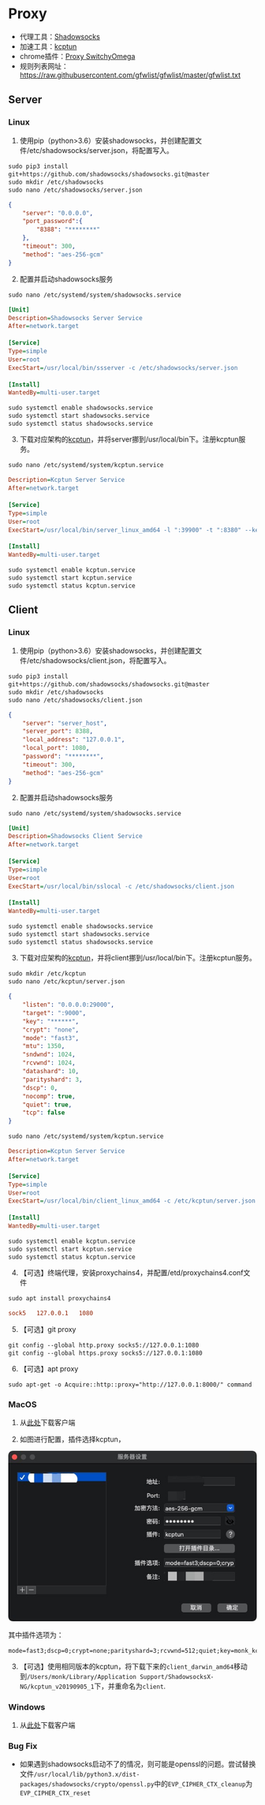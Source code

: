 # Proxy

* 代理工具：[Shadowsocks](https://github.com/shadowsocks/shadowsocks/tree/master)
* 加速工具：[kcptun](https://github.com/xtaci/kcptun/releases)
* chrome插件：[Proxy SwitchyOmega](https://chrome.google.com/webstore/detail/proxy-switchyomega/padekgcemlokbadohgkifijomclgjgif?hl=zh-CN)
* 规则列表网址：https://raw.githubusercontent.com/gfwlist/gfwlist/master/gfwlist.txt

## Server

### Linux

1. 使用pip（python>3.6）安装shadowsocks，并创建配置文件/etc/shadowsocks/server.json，将配置写入。
```shell
sudo pip3 install git+https://github.com/shadowsocks/shadowsocks.git@master
sudo mkdir /etc/shadowsocks
sudo nano /etc/shadowsocks/server.json
```

```json
{
    "server": "0.0.0.0",
    "port_password":{
        "8388": "********"
    },
    "timeout": 300,
    "method": "aes-256-gcm"
}
```

2. 配置并启动shadowsocks服务

```shell
sudo nano /etc/systemd/system/shadowsocks.service
```

```ini
[Unit]
Description=Shadowsocks Server Service
After=network.target

[Service]
Type=simple
User=root
ExecStart=/usr/local/bin/ssserver -c /etc/shadowsocks/server.json

[Install]
WantedBy=multi-user.target
```

```shell
sudo systemctl enable shadowsocks.service
sudo systemctl start shadowsocks.service
sudo systemctl status shadowsocks.service
```

3. 下载对应架构的[kcptun](https://github.com/xtaci/kcptun/releases)，并将server挪到/usr/local/bin下。注册kcptun服务。

```shell
sudo nano /etc/systemd/system/kcptun.service
```

```ini
Description=Kcptun Server Service
After=network.target

[Service]
Type=simple
User=root
ExecStart=/usr/local/bin/server_linux_amd64 -l ":39900" -t ":8380" --key=*** --crypt=none --mode=fast3 --mtu=1350 --sndwnd=1024 --rcvwnd=1024 --datashard=10 --parityshard=3 --dscp=0 --nocomp --quiet

[Install]
WantedBy=multi-user.target
```

```shell
sudo systemctl enable kcptun.service
sudo systemctl start kcptun.service
sudo systemctl status kcptun.service
```

## Client

### Linux

1. 使用pip（python>3.6）安装shadowsocks，并创建配置文件/etc/shadowsocks/client.json，将配置写入。

```shell
sudo pip3 install git+https://github.com/shadowsocks/shadowsocks.git@master
sudo mkdir /etc/shadowsocks
sudo nano /etc/shadowsocks/client.json
```

```json
{
    "server": "server_host",
    "server_port": 8388,
    "local_address": "127.0.0.1",
    "local_port": 1080,
    "password": "********",
    "timeout": 300,
    "method": "aes-256-gcm"
}
```

2. 配置并启动shadowsocks服务

```shell
sudo nano /etc/systemd/system/shadowsocks.service
```

```ini
[Unit]
Description=Shadowsocks Client Service
After=network.target

[Service]
Type=simple
User=root
ExecStart=/usr/local/bin/sslocal -c /etc/shadowsocks/client.json

[Install]
WantedBy=multi-user.target
```

```shell
sudo systemctl enable shadowsocks.service
sudo systemctl start shadowsocks.service
sudo systemctl status shadowsocks.service
```

3. 下载对应架构的[kcptun](https://github.com/xtaci/kcptun/releases)，并将client挪到/usr/local/bin下。注册kcptun服务。

```shell
sudo mkdir /etc/kcptun
sudo nano /etc/kcptun/server.json
```

```json
{
    "listen": "0.0.0.0:29000",
    "target": ":9000",
    "key": "******",
    "crypt": "none",
    "mode": "fast3",
    "mtu": 1350,
    "sndwnd": 1024,
    "rcvwnd": 1024,
    "datashard": 10,
    "parityshard": 3,
    "dscp": 0,
    "nocomp": true,
    "quiet": true,
    "tcp": false
}
```

```shell
sudo nano /etc/systemd/system/kcptun.service
```

```ini
Description=Kcptun Server Service
After=network.target

[Service]
Type=simple
User=root
ExecStart=/usr/local/bin/client_linux_amd64 -c /etc/kcptun/server.json

[Install]
WantedBy=multi-user.target
```

```shell
sudo systemctl enable kcptun.service
sudo systemctl start kcptun.service
sudo systemctl status kcptun.service
```

4. 【可选】终端代理，安装proxychains4，并配置/etd/proxychains4.conf文件

```shell
sudo apt install proxychains4
```
```conf
sock5   127.0.0.1   1080
```

5. 【可选】git proxy

```shell
git config --global http.proxy socks5://127.0.0.1:1080
git config --global https.proxy socks5://127.0.0.1:1080
```

6. 【可选】apt proxy

```shell
sudo apt-get -o Acquire::http::proxy="http://127.0.0.1:8000/" command
```

### MacOS

1. 从[此处](https://github.com/shadowsocks/ShadowsocksX-NG/releases)下载客户端

2. 如图进行配置，插件选择kcptun，

![ShadowsocksX-NG](./image/ShadowsocksX-NG.jpg)

其中插件选项为：
```raw
mode=fast3;dscp=0;crypt=none;parityshard=3;rcvwnd=512;quiet;key=monk_kcptun;sndwnd=512;mtu=1350;datashard=10;nocomp
```

3. 【可选】使用相同版本的kcptun，将下载下来的`client_darwin_amd64`移动到`/Users/monk/Library/Application Support/ShadowsocksX-NG/kcptun_v20190905_1`下，并重命名为`client`.

### Windows

1. 从[此处](https://github.com/shadowsocks/shadowsocks-windows/releases)下载客户端


### Bug Fix

* 如果遇到shadowsocks启动不了的情况，则可能是openssl的问题。尝试替换文件`/usr/local/lib/python3.x/dist-packages/shadowsocks/crypto/openssl.py`中的`EVP_CIPHER_CTX_cleanup`为`EVP_CIPHER_CTX_reset`
